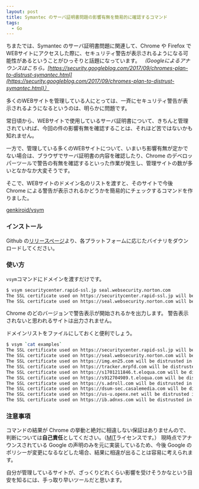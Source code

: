 ```yaml
---
layout: post
title: Symantec のサーバ証明書問題の影響有無を簡易的に確認するコマンド
tags:
  - Go
---
```


ちまたでは、Symantec のサーバ証明書問題に関連して、Chrome や Firefox でWEBサイトにアクセスした際に、セキュリティ警告が表示されるようになる可能性があるということがひっそりと話題になっています。
*（Googleによるアナウンスはこちら。[https://security.googleblog.com/2017/09/chromes-plan-to-distrust-symantec.html](https://security.googleblog.com/2017/09/chromes-plan-to-distrust-symantec.html)）*

<!--more-->

多くのWEBサイトを管理している人にとっては、一斉にセキュリティ警告が表示されるようになるというのは、明らかに問題です。

常日頃から、WEBサイトで使用しているサーバ証明書について、きちんと管理されていれば、今回の件の影響有無を確認することは、それほど苦ではないかも知れません。

一方で、管理している多くのWEBサイトについて、いまいち影響有無が定かでない場合は、ブラウザでサーバ証明書の内容を確認したり、Chrome のデベロッパーツールで警告の有無を確認するといった作業が発生し、管理サイトの数が多いとなかなか大変そうです。

そこで、WEBサイトのドメイン名のリストを渡すと、そのサイトで今後 Chrome による警告が表示されるかどうかを簡易的にチェックするコマンドを作りました。

[genkiroid/vsym](https://github.com/genkiroid/vsym)

### インストール

Github の[リリースページ](https://github.com/genkiroid/vsym/releases)より、各プラットフォームに応じたバイナリをダウンロードしてください。

### 使い方

`vsym`コマンドにドメインを渡すだけです。

```sh
$ vsym securitycenter.rapid-ssl.jp seal.websecurity.norton.com
The SSL certificate used on https://securitycenter.rapid-ssl.jp will be distrusted in Chrome v66.
The SSL certificate used on https://seal.websecurity.norton.com will be distrusted in Chrome v70.
```

Chrome のどのバージョンで警告表示が開始されるかを出力します。
警告表示されないと思われるサイトは出力されません。

ドメインリストをファイルにしておくと便利でしょう。

```sh
$ vsym `cat examples`
The SSL certificate used on https://securitycenter.rapid-ssl.jp will be distrusted in Chrome v66.
The SSL certificate used on https://seal.websecurity.norton.com will be distrusted in Chrome v70.
The SSL certificate used on https://img.en25.com will be distrusted in Chrome v70.
The SSL certificate used on https://tracker.mrpfd.com will be distrusted in Chrome v70.
The SSL certificate used on https://s1701211846.t.eloqua.com will be distrusted in Chrome v70.
The SSL certificate used on https://s912704989.t.eloqua.com will be distrusted in Chrome v70.
The SSL certificate used on https://s.adroll.com will be distrusted in Chrome v70.
The SSL certificate used on https://dsum-sec.casalemedia.com will be distrusted in Chrome v70.
The SSL certificate used on https://us-u.openx.net will be distrusted in Chrome v70.
The SSL certificate used on https://ib.adnxs.com will be distrusted in Chrome v70.
```

### 注意事項

コマンドの結果が Chrome の挙動と絶対に相違しない保証はありませんので、判断については**自己責任**としてください。（[MIT](https://github.com/genkiroid/vsym/blob/master/LICENSE)ライセンスです。）
現時点でアナウンスされている Google の声明のみを元に実装しているため、今後 Google のポリシーが変更になるなどした場合、結果に相違が出ることは容易に考えられます。

自分が管理しているサイトが、ざっくりどれくらい影響を受けそうかなという目安を知るには、手っ取り早いツールだと思います。

